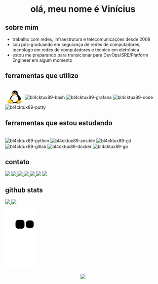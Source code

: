 <h1 align="center"> olá, meu nome é Vinícius </h1>

<h2 align="left"> sobre mim </h2>
<ul align="left">
  <li>trabalho com redes, infraestrutura e telecomunicações desde 2008</li>
  <li>sou pós-graduando em segurança de redes de computadores, tecnólogo em redes de computadores e técnico em eletrônica</li>
  <li>estou me preparando para transicionar para DevOps/SRE/Platform Engineer em algum momento</li>
</ul>

<h2 align="left">ferramentas que utilizo</h2>
<div align="left" style="display: inline_block"><br>
  <img align="center" alt="bl4cktux89-linux" height="45" width="60" src="https://github.com/devicons/devicon/blob/master/icons/linux/linux-original.svg">
  <img align="center" alt="bl4cktux89-bash" height="45" width="60" src="https://cdn.jsdelivr.net/gh/devicons/devicon/icons/bash/bash-original.svg">
  <img align="center" alt="bl4cktux89-grafana" height="45" width="60" src="https://cdn.jsdelivr.net/gh/devicons/devicon/icons/grafana/grafana-original.svg" />
  <img align="center" alt="bl4cktux89-code" height="45" width="60" src="https://cdn.jsdelivr.net/gh/devicons/devicon/icons/vscode/vscode-original.svg">
  <img align="center" alt="bl4cktux89-putty" height="45" width="60" src="https://cdn.jsdelivr.net/gh/devicons/devicon/icons/putty/putty-original.svg" />       
</div>

<h2 align="left">ferramentas que estou estudando</h2>
<div align="left" style="display: inline_block"><br>
  <img align="center" alt="bl4cktux89-python" height="45" width="60" src="https://cdn.jsdelivr.net/gh/devicons/devicon/icons/python/python-original.svg">
  <img align="center" alt="bl4cktux89-ansible" height="45" width="60" src="https://cdn.jsdelivr.net/gh/devicons/devicon/icons/ansible/ansible-original.svg" /> 
  <img align="center" alt="bl4cktux89-git" height="45" width="60" src="https://cdn.jsdelivr.net/gh/devicons/devicon/icons/git/git-original.svg">
  <img align="center" alt="bl4cktux89-gitlab" height="45" width="60" src="https://cdn.jsdelivr.net/gh/devicons/devicon/icons/gitlab/gitlab-original.svg" />
  <img align="center" alt="bl4cktux89-docker" height="45" width="60" src="https://cdn.jsdelivr.net/gh/devicons/devicon/icons/docker/docker-original.svg">
  <img align="center" alt="bl4cktux89-go" height="45" width="60" src="https://cdn.jsdelivr.net/gh/devicons/devicon/icons/go/go-original.svg">
</div>

<h2 align="left"> contato </h2>
<div align="left">
  <a href="https://www.linkedin.com/in/vinicius-santana-da-silva" target="_blank"><img src="https://img.shields.io/badge/-LinkedIn-%230077B5?style=for-the-badge&logo=linkedin&logoColor=white" target="_blank"></a>
  <a href="https://t.me/bl4cktux89" target="_blank"><img src="https://img.shields.io/badge/Telegram-2CA5E0?style=for-the-badge&logo=telegram&logoColor=white">
  <a href="https://linktr.ee/bl4cktux89" target="_blank"><img src="https://img.shields.io/badge/linktree-39E09B?style=for-the-badge&logo=linktree&logoColor=white">
  <a href="https://www.twitch.tv/bl4cktux89" target="_blank"><img src="https://img.shields.io/badge/Twitch-9146FF?style=for-the-badge&logo=twitch&logoColor=white">
  <a href="https://www.youtube.com/channel/UCV_Yue-jXFiVJ4pWzeUQmgg" target="_blank"><img src="https://img.shields.io/badge/YouTube-FF0000?style=for-the-badge&logo=youtube&logoColor=white">
  <a href="https://www.instagram.com/bl4cktux89/" target="_blank"><img src="https://img.shields.io/badge/Instagram-E4405F?style=for-the-badge&logo=instagram&logoColor=white" target="_blank"></a>
  <a href="https://www.twitter.com/bl4cktux89/" target="_blank"><img src="https://img.shields.io/badge/Twitter-1DA1F2?style=for-the-badge&logo=twitter&logoColor=white" target="_blank"></a>
</div>  

<h2 align="left"> github stats</h2>
<div align="left">
  <a href="https://github.com/bl4cktux89">
  <img height="160em" src="https://github-readme-stats.vercel.app/api?username=bl4cktux89&show_icons=true&theme=dark&include_all_commits=true&count_private=true"/>
  <img height="160em" src="https://github-readme-stats.vercel.app/api/top-langs/?username=bl4cktux89&layout=compact&langs_count=7&theme=dark"/>

  ![Snake animation](https://github.com/bl4cktux89/bl4cktux89/blob/output/github-contribution-grid-snake.svg)
</div>

<div align="center">
  <img src="http://ForTheBadge.com/images/badges/built-with-love.svg">